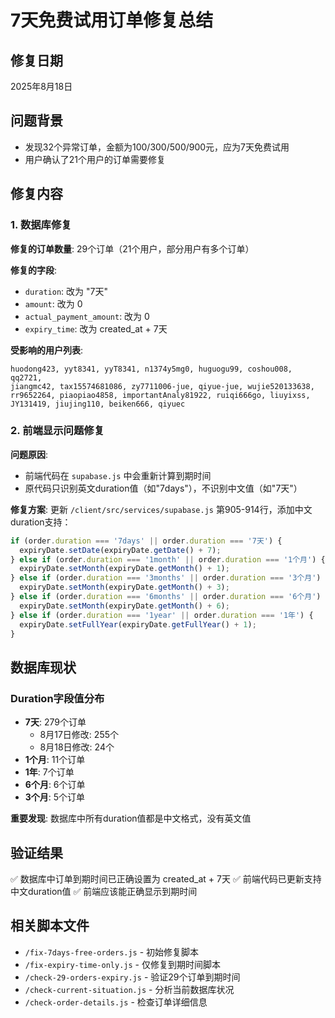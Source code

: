 # 7天免费试用订单修复总结

## 修复日期
2025年8月18日

## 问题背景
- 发现32个异常订单，金额为100/300/500/900元，应为7天免费试用
- 用户确认了21个用户的订单需要修复

## 修复内容

### 1. 数据库修复
**修复的订单数量**: 29个订单（21个用户，部分用户有多个订单）

**修复的字段**:
- `duration`: 改为 "7天"
- `amount`: 改为 0
- `actual_payment_amount`: 改为 0
- `expiry_time`: 改为 created_at + 7天

**受影响的用户列表**:
```
huodong423, yyt8341, yyT8341, n1374y5mg0, huguogu99, coshou008, qq2721, 
jiangmc42, tax15574681086, zy7711006-jue, qiyue-jue, wujie520133638, 
rr9652264, piaopiao4858, importantAnaly81922, ruiqi666go, liuyixss, 
JY131419, jiujing110, beiken666, qiyuec
```

### 2. 前端显示问题修复

**问题原因**: 
- 前端代码在 `supabase.js` 中会重新计算到期时间
- 原代码只识别英文duration值（如"7days"），不识别中文值（如"7天"）

**修复方案**:
更新 `/client/src/services/supabase.js` 第905-914行，添加中文duration支持：
```javascript
if (order.duration === '7days' || order.duration === '7天') {
  expiryDate.setDate(expiryDate.getDate() + 7);
} else if (order.duration === '1month' || order.duration === '1个月') {
  expiryDate.setMonth(expiryDate.getMonth() + 1);
} else if (order.duration === '3months' || order.duration === '3个月') {
  expiryDate.setMonth(expiryDate.getMonth() + 3);
} else if (order.duration === '6months' || order.duration === '6个月') {
  expiryDate.setMonth(expiryDate.getMonth() + 6);
} else if (order.duration === '1year' || order.duration === '1年') {
  expiryDate.setFullYear(expiryDate.getFullYear() + 1);
}
```

## 数据库现状

### Duration字段值分布
- **7天**: 279个订单
  - 8月17日修改: 255个
  - 8月18日修改: 24个
- **1个月**: 11个订单
- **1年**: 7个订单
- **6个月**: 6个订单
- **3个月**: 5个订单

**重要发现**: 数据库中所有duration值都是中文格式，没有英文值

## 验证结果
✅ 数据库中订单到期时间已正确设置为 created_at + 7天
✅ 前端代码已更新支持中文duration值
✅ 前端应该能正确显示到期时间

## 相关脚本文件
- `/fix-7days-free-orders.js` - 初始修复脚本
- `/fix-expiry-time-only.js` - 仅修复到期时间脚本
- `/check-29-orders-expiry.js` - 验证29个订单到期时间
- `/check-current-situation.js` - 分析当前数据库状况
- `/check-order-details.js` - 检查订单详细信息